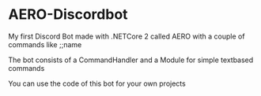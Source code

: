 # AERO-Discordbot
My first Discord Bot made with .NETCore 2 called AERO with a couple of commands like ;;name

The bot consists of a CommandHandler and a Module for simple textbased commands

You can use the code of this bot for your own projects
